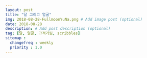 ```yaml
---
layout: post
title: "달 그리고 얼굴"
img: 2018-08-28-FullmoonYuNa.png # Add image post (optional)
date: 2018-08-28
description: # Add post description (optional)
tag: [달, 얼굴, 끄적거림, scribbles]
sitemap :
  changefreq : weekly
  priority : 1.0
---
```

